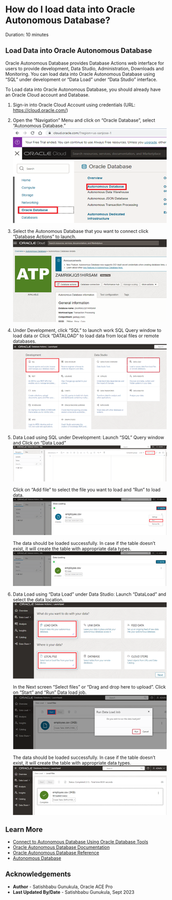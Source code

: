 # How do I load data into Oracle Autonomous Database?

Duration: 10 minutes

## Load Data into Oracle Autonomous Database

Oracle Autonomous Database provides Database Actions web interface for users to provide development, Data Studio, Administration, Downloads and Monitoring. You can load data into Oracle Autonomous Database using “SQL” under development or “Data Load” under “Data Studio” interface.

To Load data into Oracle Autonomous Database, you should already have an Oracle Cloud account and Database.  

1.	Sign-in into Oracle Cloud Account using credentials (URL: https://cloud.oracle.com/)

2.	Open the “Navigation” Menu and click on “Oracle Database”, select “Autonomous Database.”
![ Autonomous Database](images/pic2.png)

3.  Select the Autonomous Database that you want to connect click “Database Actions” to launch. 
    ![ Database Actions](images/pic3.png)

4. Under Development, click “SQL” to launch work SQL Query window to load data or Click “DATALOAD” to load data from local files or remote databases. 
    ![ Data Load](images/pic4.png)

5.	Data Load using SQL under Development: Launch “SQL” Query window and Click on “Data Load”
    ![ Data Load using SQL](images/pic5-1.png)

    Click on “Add file” to select the file you want to load and “Run” to load data. 
    ![ Select the file and Run](images/pic5-2.png)

    The data should be loaded successfully. In case if the table doesn’t exist, it will create the table with appropriate data types.
    ![ Data loaded successfully](images/pic5-3.png)

6.	Data Load using “Data Load” under Data Studio: Launch “DataLoad” and select the data location. 
    ![ Data Load using Data Sutido](images/pic6-1.png)

    In the Next screen “Select files” or “Drag and drop here to upload”. Click on “Start” and “Run” Data load job. 
    ![ Select the file and Run](images/pic6-2.png)

    The data should be loaded successfully. In case if the table doesn’t exist, it will create the table with appropriate data types.
    ![ Data loaded successfully](images/pic6-3.png)

## Learn More

* [Connect to Autonomous Database Using Oracle Database Tools](https://docs.oracle.com/en/cloud/paas/autonomous-database/adbsa/connect-tools.html#GUID-CF6C7E1B-D0D4-4641-BADA-5C57DEA7C73B)
* [Oracle Autonomous Database Documentation](https://docs.oracle.com/en/cloud/paas/autonomous-database/shared/index.html)
* [Oracle Autonomous Database Reference](https://www.oracleracexpert.com/search/label/Autonomous%20Database)
* [Autonomous Database](https://www.oracle.com/autonomous-database/)

## Acknowledgements

* **Author** - Satishbabu Gunukula, Oracle ACE Pro
* **Last Updated By/Date** - Satishbabu Gunukula,  Sept 2023
